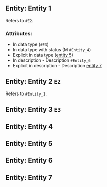 ## Entity: Entity 1

Refers to `#E2`.

### Attributes:

- In data type (`#E3`)
- In data type with status (M `#Entity_4`)
- Explicit in data type ([entity 5](#Entity_5))
- In description - Description `#Entity_6`
- Explicit in description - Description [entity 7](#Entity_7)

## Entity: Entity 2 `E2`

Refers to `#Entity_1`.

## Entity: Entity 3 `E3`

## Entity: Entity 4
## Entity: Entity 5
## Entity: Entity 6
## Entity: Entity 7
